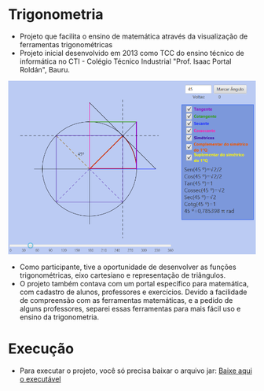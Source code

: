 # Trigonometria
* Projeto que facilita o ensino de matemática através da visualização de ferramentas trigonométricas
* Projeto inicial desenvolvido em 2013 como TCC do ensino técnico de informática no CTI - Colégio Técnico Industrial "Prof. Isaac Portal Roldán", Bauru.

![alt text](https://github.com/vittoriazago/trigonometria/blob/master/trigonometria.png)


* Como participante, tive a oportunidade de desenvolver as funções trigonométricas, eixo cartesiano e representação de triângulos.
* O projeto também contava com um portal específico para matemática, com cadastro de alunos, professores e exercícios.
Devido a facilidade de compreensão com as ferramentas matemáticas, e a pedido de alguns professores, separei essas ferramentas para mais fácil uso e ensino da trigonometria.

# Execução
* Para executar o projeto, você só precisa baixar o arquivo jar: 
[Baixe aqui o executável](https://github.com/vittoriazago/trigonometria/raw/master/Trigonometria.jar)
